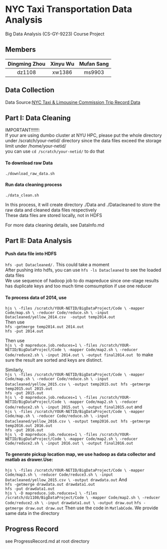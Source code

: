 # NYC Taxi Transportation Data Analysis
Big Data Analysis (CS-GY-9223) Course Project  

## Members
|Dingming Zhou	|Xinyu Wu		|Mufan Sang	|
|:-------------:|:-------------:|:---------:|
|dz1108			|xw1386		  	|ms9903 	|

## Data Collection
Data Source:[NYC Taxi & Limousine Commission Trip Record Data](http://www.nyc.gov/html/tlc/html/about/trip_record_data.shtml)

## Part I: Data Cleaning
IMPORTANT!!!!!!:<br />
If your are using dumbo cluster at NYU HPC, please put the whole directory under /scratch/your-netid/ directory since the data files exceed the storage limit under /home/your-netid/ <br />
you can use `cd /scratch/your-netid/` to do that

#### To download raw Data  
`./download_raw_data.sh`  

#### Run data cleaning process  
`./data_clean.sh`  

In this process, it will create directory ./Data and ./Datacleaned to store the raw data and cleaned data files respectively<br />
These data files are stored locally, not in HDFS<br />

For more data cleaning details, see DataInfo.md

## Part II: Data Analysis

#### Push data file into HDFS
`hfs -put Datacleaned/.`
This could take a moment <br />
After pushing into hdfs, you can use `hfs -ls Datacleaned` to see the loaded data files<br />
We use sequence of hadoop job to do mapreduce since one-stage results has duplicate keys and too much time comsumption if use one reducer<br />

#### To process data of 2014, use <br />
`hjs \
	-files /scratch/YOUR-NETID/BigDataProject/Code \
	-mapper Code/map.sh \
	-reducer Code/reduce.sh \
	-input Datacleaned/yellow_2014.csv 
	-output temp2014.out
`
<br />
Then use<br />
`hfs -getmerge temp2014.out 2014.out` <br />
`hfs -put 2014.out`<br />

Then use<br />
`hjs \
	-D mapreduce.job.reduces=1 \
	-files /scratch/YOUR-NETID/BigDataProject/Code \
	-mapper Code/map2.sh \
	-reducer Code/reduce2.sh \
	-input 2014.out \
	-output final2014.out
`
to make sure the result are sorted and keys are distinct.

Similarly,<br />
`hjs \
	-files /scratch/YOUR-NETID/BigDataProject/Code \
	-mapper Code/map.sh \
	-reducer Code/reduce.sh \
	-input Datacleaned/yellow_2015.csv \
	-output temp2015.out
`
`hfs -getmerge temp2015.out 2015.out` <br />
`hfs -put 2015.out`<br />
`hjs \
	-D mapreduce.job.reduces=1 \
	-files /scratch/YOUR-NETID/BigDataProject/Code \
	-mapper Code/map2.sh \
	-reducer Code/reduce2.sh \
	-input 2015.out \
	-output final2015.out`
and<br />
`hjs \
	-files /scratch/YOUR-NETID/BigDataProject/Code \
	-mapper Code/map.sh \
	-reducer Code/reduce.sh \
	-input Datacleaned/yellow_2016.csv \
	-output temp2016.out
`
`hfs -getmerge temp2016.out 2016.out` <br />
`hfs -put 2016.out`<br />
`hjs \
	-D mapreduce.job.reduces=1 \
	-files /scratch/YOUR-NETID/BigDataProject/Code \
	-mapper Code/map2.sh \
	-reducer Code/reduce2.sh \
	-input 2016.out \
	-output final2016.out
`


#### To generate pickup location map, we use hadoop as data collector and matlab as drawer.Use:
`hjs \
	-files /scratch/YOUR-NETID/BigDataProject/Code \
	-mapper Code/map3.sh \
	-reducer Code/reduce3.sh \
	-input Datacleaned/yellow_2015.csv \
	-output drawdata.out`
And<br />
`hfs -getmerge drawdata.out drawdata1.out` <br />
`hfs -put drawdata1.out`<br />
`hjs \
	-D mapreduce.job.reduces=1 \
	-files /scratch/dz1108/BigDataProject/Code \
	-mapper Code/map2.sh \
	-reducer Code/reduce2.sh \
	-input drawdata1.out \
	-output draw.out`
`hfs -getmerge draw.out draw.out`
Then use the code in `MatlabCode`. We provide same data in the directory


## Progress Record
see ProgressRecord.md at root directory
